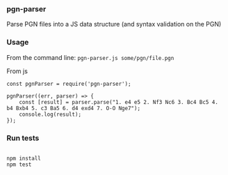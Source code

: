 ### pgn-parser

Parse PGN files into a JS data structure (and syntax validation on the PGN)

### Usage

From the command line: `pgn-parser.js some/pgn/file.pgn`

From js

```
const pgnParser = require('pgn-parser');

pgnParser((err, parser) => {
    const [result] = parser.parse("1. e4 e5 2. Nf3 Nc6 3. Bc4 Bc5 4. b4 Bxb4 5. c3 Ba5 6. d4 exd4 7. O-O Nge7");
    console.log(result);
});

```

### Run tests

```

npm install
npm test

```

